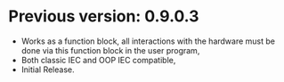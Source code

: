 # Previous version: 0.9.0.3
- Works as a function block, all interactions with the hardware must be done via this function block in the user program,
- Both classic IEC and OOP IEC compatible,
- Initial Release.


